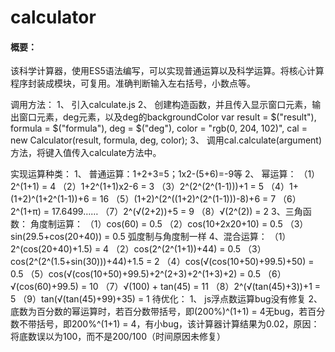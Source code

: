 # calculator
<h4>概要：</h4>
	<p>该科学计算器，使用ES5语法编写，可以实现普通运算以及科学运算。将核心计算程序封装成模块，可复用。准确判断输入左右括号，小数点等。</p>

调用方法：
1、	引入calculate.js
2、	创建构造函数，并且传入显示窗口元素，输出窗口元素，deg元素，以及deg的backgroundColor
        var 	result = $("result"),
    		formula = $("formula"),
    		deg = $("deg"),
   		 	color = "rgb(0, 204, 102)",
    		cal = new Calculator(result, formula, deg, color);
3、	调用cal.calculate(argument)方法，将键入值传入calculate方法中。

实现运算种类：
1、	普通运算：1+2+3=5；1x2-(5+6)=-9等
2、	幂运算：
（1）2^(1+1) = 4
（2）1+2^(1+1)x2-6 = 3
（3）2^(2^(2^(1-1)))+1 = 5
（4）1+(1+2)^(1+2^(1-1))+6 = 16
（5）(1+2)^(2^((1+2)^(2^(1-1)))-8)+6 = 7
（6）2^(1+π) = 17.6499……
（7）2^(√(2+2))+5 = 9
（8）√(2^(2)) = 2
	3、三角函数：
		角度制运算：
			（1）cos(60) = 0.5
			（2）cos(10+2x20+10) = 0.5
			（3）sin(29.5+cos(20+40)) = 0.5
		弧度制与角度制一样
4、混合运算：
（1）2^(cos(20+40)+1.5) = 4
（2）cos(2^(2^(1+1))+44) = 0.5
（3）cos(2^(2^(1.5+sin(30)))+44)+1.5 = 2
（4）cos(√(cos(10+50)+99.5)+50) = 0.5
（5）cos(√(cos(10+50)+99.5)+2^(2+3)+2^(1+3)+2) = 0.5
（6）√(cos(60)+99.5) = 10
（7）√(100) + tan(45) = 11
（8）2^(√(tan(45)+3))+1 = 5
（9）tan(√(tan(45)+99)+35) = 1
待优化：
1、	js浮点数运算bug没有修复
2、	底数为百分数的幂运算时，若百分数带括号，即(200%)^(1+1) = 4无bug，若百分数不带括号，即200%^(1+1) = 4，有小bug，该计算器计算结果为0.02，原因：将底数误以为100，而不是200/100（时间原因未修复）

